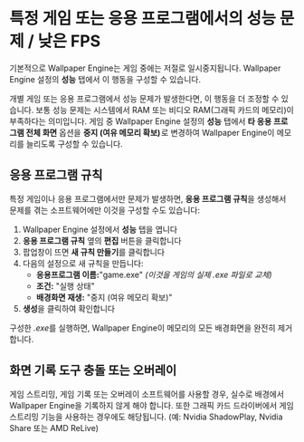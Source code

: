 # 특정 게임 또는 응용 프로그램에서의 성능 문제 / 낮은 FPS

기본적으로 Wallpaper Engine는 게임 중에는 저절로 일시중지됩니다. Wallpaper Engine 설정의 **성능** 탭에서 이 행동을 구성할 수 있습니다.

개별 게임 또는 응용 프로그램에서 성능 문제가 발생한다면, 이 행동을 더 조정할 수 있습니다. 보통 성능 문제는 시스템에서 RAM 또는 비디오 RAM(그래픽 카드의 메모리)이 부족하다는 의미입니다. 게임 중 Wallpaper Engine 설정의 **성능** 탭에서 **타 응용 프로그램 전체 화면** 옵션을 **중지 (여유 메모리 확보)** 로 변경하여 Wallpaper Engine이 메모리를 늘리도록 구성할 수 있습니다.

## 응용 프로그램 규칙

특정 게임이나 응용 프로그램에서만 문제가 발생하면, **응용 프로그램 규칙**을 생성해서 문제를 겪는 소프트웨어에만 이것을 구성할 수도 있습니다:

1. Wallpaper Engine 설정에서 **성능** 탭을 엽니다
2. **응용 프로그램 규칙** 옆의 **편집** 버튼을 클릭합니다
3. 팝업창이 뜨면 **새 규칙 만들기**를 클릭합니다
4. 다음의 설정으로 새 규칙을 만듭니다:
    * **응용프로그램 이름:**"game.exe" *(이것을 게임의 실제 .exe 파일로 교체)*
    * **조건:** "실행 상태"
    * **배경화면 재생:** "중지 (여유 메모리 확보)"
5. **생성**을 클릭하여 확인합니다

구성한 *.exe*를 실행하면, Wallpaper Engine이 메모리의 모든 배경화면을 완전히 제거합니다.

## 화면 기록 도구 충돌 또는 오버레이

게임 스트리밍, 게임 기록 또는 오버레이 소프트웨어를 사용할 경우, 실수로 배경에서 Wallpaper Engine을 기록하지 않게 해야 합니다. 또한 그래픽 카드 드라이버에서 게임 스트리밍 기능을 사용하는 경우에도 해당됩니다. (예: Nvidia ShadowPlay, Nvidia Share 또는 AMD ReLive)
